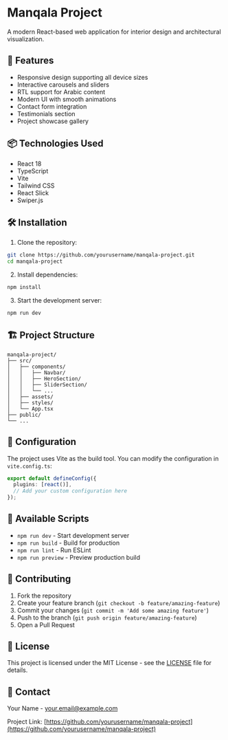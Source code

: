 # Manqala Project

A modern React-based web application for interior design and architectural visualization.

## 🚀 Features

- Responsive design supporting all device sizes
- Interactive carousels and sliders
- RTL support for Arabic content
- Modern UI with smooth animations
- Contact form integration
- Testimonials section
- Project showcase gallery

## 📦 Technologies Used

- React 18
- TypeScript
- Vite
- Tailwind CSS
- React Slick
- Swiper.js

## 🛠️ Installation

1. Clone the repository:

```bash
git clone https://github.com/yourusername/manqala-project.git
cd manqala-project
```

2. Install dependencies:

```bash
npm install
```

3. Start the development server:

```bash
npm run dev
```

## 🏗️ Project Structure

```
manqala-project/
├── src/
│   ├── components/
│   │   ├── Navbar/
│   │   ├── HeroSection/
│   │   ├── SliderSection/
│   │   └── ...
│   ├── assets/
│   ├── styles/
│   └── App.tsx
├── public/
└── ...
```

## 🔧 Configuration

The project uses Vite as the build tool. You can modify the configuration in `vite.config.ts`:

```ts
export default defineConfig({
  plugins: [react()],
  // Add your custom configuration here
});
```

## 📱 Available Scripts

- `npm run dev` - Start development server
- `npm run build` - Build for production
- `npm run lint` - Run ESLint
- `npm run preview` - Preview production build

## 🤝 Contributing

1. Fork the repository
2. Create your feature branch (`git checkout -b feature/amazing-feature`)
3. Commit your changes (`git commit -m 'Add some amazing feature'`)
4. Push to the branch (`git push origin feature/amazing-feature`)
5. Open a Pull Request

## 📄 License

This project is licensed under the MIT License - see the [LICENSE](LICENSE) file for details.

## 👥 Contact

Your Name - [your.email@example.com](mailto:your.email@example.com)

Project Link: [https://github.com/yourusername/manqala-project](https://github.com/yourusername/manqala-project)
